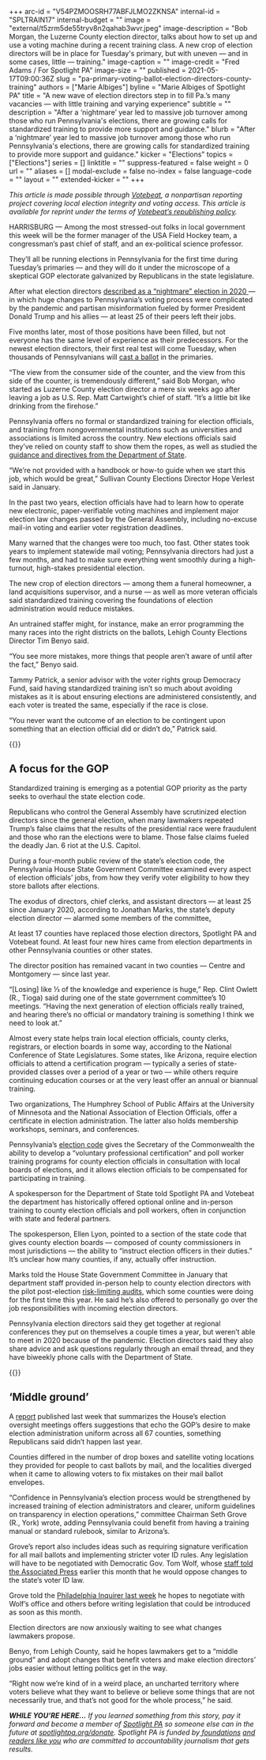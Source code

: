 +++
arc-id = "V54PZMOOSRH77ABFJLMO2ZKNSA"
internal-id = "SPLTRAIN17"
internal-budget = ""
image = "external/t5zrm5de55tryv8n2qahab3wvr.jpeg"
image-description = "Bob Morgan, the Luzerne County election director, talks about how to set up and use a voting machine during a recent training class. A new crop of election directors will be in place for Tuesday's primary, but with uneven — and in some cases, little — training."
image-caption = ""
image-credit = "Fred Adams / For Spotlight PA"
image-size = ""
published = 2021-05-17T09:00:36Z
slug = "pa-primary-voting-ballot-election-directors-county-training"
authors = ["Marie Albiges"]
byline = "Marie Albiges of Spotlight PA"
title = "A new wave of election directors step in to fill Pa.’s many vacancies — with little training and varying experience"
subtitle = ""
description = "After a ‘nightmare’ year led to massive job turnover among those who run Pennsylvania's elections, there are growing calls for standardized training to provide more support and guidance."
blurb = "After a ‘nightmare’ year led to massive job turnover among those who run Pennsylvania's elections, there are growing calls for standardized training to provide more support and guidance."
kicker = "Elections"
topics = ["Elections"]
series = []
linktitle = ""
suppress-featured = false
weight = 0
url = ""
aliases = []
modal-exclude = false
no-index = false
language-code = ""
layout = ""
extended-kicker = ""
+++

<i>This article is made possible through </i><a href="http://votebeat.org/"><i>Votebeat</i></a><i>, a nonpartisan reporting project covering local election integrity and voting access. This article is available for reprint under the terms of </i><a href="https://www.votebeat.org/pages/republishing"><i>Votebeat’s republishing policy</i></a><i>.</i>

HARRISBURG — Among the most stressed-out folks in local government this week will be the former manager of the USA Field Hockey team, a congressman’s past chief of staff, and an ex-political science professor.

They’ll all be running elections in Pennsylvania for the first time during Tuesday’s primaries — and they will do it under the microscope of a skeptical GOP electorate galvanized by Republicans in the state legislature.

After what election directors <a href="https://www.spotlightpa.org/news/2020/12/pennsylvania-election-2020-officials-retiring-nightmare/">described as a “nightmare” election in 2020 </a>— in which huge changes to Pennsylvania’s voting process were complicated by the pandemic and partisan misinformation fueled by former President Donald Trump and his allies — at least 25 of their peers left their jobs.

Five months later, most of those positions have been filled, but not everyone has the same level of experience as their predecessors. For the newest election directors, their first real test will come Tuesday, when thousands of Pennsylvanians will <a href="https://www.inquirer.com/politics/election/a/pennsylvania-primary-election-2021-ballot-voting-guide-20210503.html">cast a ballot</a> in the primaries.

“The view from the consumer side of the counter, and the view from this side of the counter, is tremendously different,” said Bob Morgan, who started as Luzerne County election director a mere six weeks ago after leaving a job as U.S. Rep. Matt Cartwight’s chief of staff. “It’s a little bit like drinking from the firehose.”

<script src="https://www.spotlightpa.org/embed.js" async></script><div data-spl-embed-version="1" data-spl-src="https://www.spotlightpa.org/embeds/newsletter/"></div>

Pennsylvania offers no formal or standardized training for election officials, and training from nongovernmental institutions such as universities and associations is limited across the country. New elections officials said they’ve relied on county staff to show them the ropes, as well as studied the <a href="https://www.dos.pa.gov/VotingElections/OtherServicesEvents/Pages/Election-Adminstration-Tools.aspx">guidance and directives from the Department of State</a>.

“We’re not provided with a handbook or how-to guide when we start this job, which would be great,” Sullivan County Elections Director Hope Verlest said in January.

In the past two years, election officials have had to learn how to operate new electronic, paper-verifiable voting machines and implement major election law changes passed by the General Assembly, including no-excuse mail-in voting and earlier voter registration deadlines.

Many warned that the changes were too much, too fast. Other states took years to implement statewide mail voting; Pennsylvania directors had just a few months, and had to make sure everything went smoothly during a high-turnout, high-stakes presidential election.

The new crop of election directors — among them a funeral homeowner, a land acquisitions supervisor, and a nurse — as well as more veteran officials said standardized training covering the foundations of election administration would reduce mistakes.

An untrained staffer might, for instance, make an error programming the many races into the right districts on the ballots, Lehigh County Elections Director Tim Benyo said.

“You see more mistakes, more things that people aren’t aware of until after the fact,” Benyo said.

Tammy Patrick, a senior advisor with the voter rights group Democracy Fund, said having standardized training isn’t so much about avoiding mistakes as it is about ensuring elections are administered consistently, and each voter is treated the same, especially if the race is close.

“You never want the outcome of an election to be contingent upon something that an election official did or didn’t do,” Patrick said.

{{<picture src="external/bp6fmx138jknsexysharnnaf78.jpeg" description="The new crop of election directors, as well as more veteran officials, said standardized training covering the foundations of election administration would reduce mistakes." caption="The new crop of election directors, as well as more veteran officials, said standardized training covering the foundations of election administration would reduce mistakes." credit="FRED A. ADAMS / For Spotlight PA">}} 

## A focus for the GOP

Standardized training is emerging as a potential GOP priority as the party seeks to overhaul the state election code.

Republicans who control the General Assembly have scrutinized election directors since the general election, when many lawmakers repeated Trump’s false claims that the results of the presidential race were fraudulent and those who ran the elections were to blame. Those false claims fueled the deadly Jan. 6 riot at the U.S. Capitol.

During a four-month public review of the state’s election code, the Pennsylvania House State Government Committee examined every aspect of election officials’ jobs, from how they verify voter eligibility to how they store ballots after elections.

The exodus of directors, chief clerks, and assistant directors — at least 25 since January 2020, according to Jonathan Marks, the state’s deputy election director — alarmed some members of the committee<a href="https://www.spotlightpa.org/news/2021/01/pennsylvania-2020-election-hearings-boockvar-republicans-lies-reforms/">. </a>

At least 17 counties have replaced those election directors, Spotlight PA and Votebeat found. At least four new hires came from election departments in other Pennsylvania counties or other states.

The director position has remained vacant in two counties — Centre and Montgomery — since last year.

“[Losing] like ⅓ of the knowledge and experience is huge,” Rep. Clint Owlett (R., Tioga) said during one of the state government committee’s 10 meetings. “Having the next generation of election officials really trained, and hearing there’s no official or mandatory training is something I think we need to look at.”

<script src="https://www.spotlightpa.org/embed.js" async></script><div data-spl-embed-version="1" data-spl-src="https://www.spotlightpa.org/embeds/donate/"></div>

Almost every state helps train local election officials, county clerks, registrars, or election boards in some way, according to the National Conference of State Legislatures. Some states, like Arizona, require election officials to attend a certification program — typically a series of state-provided classes over a period of a year or two — while others require continuing education courses or at the very least offer an annual or biannual training.

Two organizations, The Humphrey School of Public Affairs at the University of Minnesota and the National Association of Election Officials, offer a certificate in election administration. The latter also holds membership workshops, seminars, and conferences.

Pennsylvania’s <a href="https://www.legis.state.pa.us/WU01/LI/LI/US/PDF/1937/0/0320..PDF">election code</a> gives the Secretary of the Commonwealth the ability to develop a “voluntary professional certification” and poll worker training programs for county election officials in consultation with local boards of elections, and it allows election officials to be compensated for participating in training.

A spokesperson for the Department of State told Spotlight PA and Votebeat the department has historically offered optional online and in-person training to county election officials and poll workers, often in conjunction with state and federal partners.

The spokesperson, Ellen Lyon, pointed to a section of the state code that gives county election boards — composed of county commissioners in most jurisdictions — the ability to “instruct election officers in their duties.” It’s unclear how many counties, if any, actually offer instruction.

Marks told the House State Government Committee in January that department staff provided in-person help to county election directors with the pilot post-election <a href="https://www.spotlightpa.org/news/2021/03/pa-election-biden-trump-risk-limiting-audit-limitations/">risk-limiting audits</a>, which some counties were doing for the first time this year. He said he’s also offered to personally go over the job responsibilities with incoming election directors.

Pennsylvania election directors said they get together at regional conferences they put on themselves a couple times a year, but weren’t able to meet in 2020 because of the pandemic. Election directors said they also share advice and ask questions regularly through an email thread, and they have biweekly phone calls with the Department of State.

{{<picture src="external/4cyhms9401zkbtpktfqn3xfk1w.jpeg" description="State Rep. Seth Grove (R., York), chairman of the House State Government Committee, is pushing for standardized training for election officials as part of a host of election-related reforms following the Nov. 3 general election." caption="State Rep. Seth Grove (R., York), chairman of the House State Government Committee, is pushing for standardized training for election officials as part of a host of election-related reforms following the Nov. 3 general election." credit="DAN GLEITER / PennLive">}} 

## ‘Middle ground’

A <a href="http://www.repgrove.com/Display/SiteFiles/418/OtherDocuments/2021/Election%20Oversight%20Hearing%20Final%20Report.pdf">report</a> published last week that summarizes the House’s election oversight meetings offers suggestions that echo the GOP’s desire to make election administration uniform across all 67 counties, something Republicans said didn’t happen last year.

Counties differed in the number of drop boxes and satellite voting locations they provided for people to cast ballots by mail, and the localities diverged when it came to allowing voters to fix mistakes on their mail ballot envelopes.

“Confidence in Pennsylvania’s election process would be strengthened by increased training of election administrators and clearer, uniform guidelines on transparency in election operations,” committee Chairman Seth Grove (R., York) wrote, adding Pennsylvania could benefit from having a training manual or standard rulebook, similar to Arizona’s.

Grove’s report also includes ideas such as requiring signature verification for all mail ballots and implementing stricter voter ID rules. Any legislation will have to be negotiated with Democratic Gov. Tom Wolf, whose <a href="https://apnews.com/article/donald-trump-pennsylvania-house-elections-elections-government-and-politics-e3d6bbd3fcc61d745be8ea768a04f1c5">staff told the Associated Press</a> earlier this month that he would oppose changes to the state’s voter ID law.

Grove told the <a href="https://www.inquirer.com/politics/election/pennsylvania-state-house-republicans-election-reform-report-20210510.html">Philadelphia Inquirer last week</a> he hopes to negotiate with Wolf’s office and others before writing legislation that could be introduced as soon as this month.

Election directors are now anxiously waiting to see what changes lawmakers propose.

Benyo, from Lehigh County, said he hopes lawmakers get to a “middle ground” and adopt changes that benefit voters and make election directors’ jobs easier without letting politics get in the way.

“Right now we’re kind of in a weird place, an uncharted territory where voters believe what they want to believe or believe some things that are not necessarily true, and that’s not good for the whole process,” he said.

<i><b>WHILE YOU’RE HERE...</b></i><i> If you learned something from this story, pay it forward and become a member of </i><a href="https://www.spotlightpa.org/"><i>Spotlight PA</i></a><i> so someone else can in the future at </i><a href="http://spotlightpa.org/donate"><i>spotlightpa.org/donate</i></a><i>. Spotlight PA is funded by</i><a href="https://www.spotlightpa.org/support"><i> foundations</i></a><i> </i><a href="https://www.spotlightpa.org/support"><i>and readers like you</i></a><i> who are committed to accountability journalism that gets results.</i>
